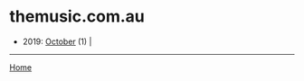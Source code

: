 # themusic.com.au

  * 2019: 
      [October](./themusic-com-au-2019-10.md) (1) | 

----

[Home](../)
